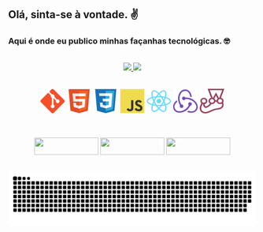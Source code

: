 ## Olá, sinta-se à vontade. ✌️
### Aqui é onde eu publico minhas façanhas tecnológicas. 🤓

<br>

<div align="center">
  <a href="https://github.com/renatozr">
    <img height="168em" src="https://github-readme-stats.vercel.app/api?username=renatozr&count_private=true&show_icons=true&theme=react" />
    <img height="168em" src="https://github-readme-stats.vercel.app/api/top-langs/?username=renatozr&layout=compact&langs_count=7&theme=react" />
  </a>
</div>

<br>
<br>

<div align="center">
  <img alt="git-icon" width="50" src="https://github.com/devicons/devicon/blob/v2.14.0/icons/git/git-original.svg">
  <img alt="html-icon" width="50" src="https://github.com/devicons/devicon/blob/v2.14.0/icons/html5/html5-original.svg">
  <img alt="css-icon" width="50" src="https://github.com/devicons/devicon/blob/v2.14.0/icons/css3/css3-original.svg">
  <img alt="js-icon" width="50" src="https://github.com/devicons/devicon/blob/v2.14.0/icons/javascript/javascript-original.svg">
  <img alt="react-icon" width="50" src="https://github.com/devicons/devicon/blob/v2.14.0/icons/react/react-original.svg">
  <img alt="redux-icon" width="50" src="https://github.com/devicons/devicon/blob/v2.14.0/icons/redux/redux-original.svg">
  <img alt="jest-icon" width="50" src="https://github.com/devicons/devicon/blob/v2.14.0/icons/jest/jest-plain.svg">
</div>

##

<br>

<div align="center">
  <a href="https://www.linkedin.com/in/renatozr11/" target="_blank"><img width="130" height="35" src="https://img.shields.io/badge/LinkedIn-0077B5?style=for-the-badge&logo=linkedin&logoColor=white"></a>
  <a href="mailto:renatozr07@gmail.com" target="_blank"><img width="130" height="35" src="https://img.shields.io/badge/-Gmail-%23333?style=for-the-badge&logo=gmail&logoColor=white"></a>
  <a href="https://www.codewars.com/users/renatozr" target="_blank"><img width="130" height="35" src="https://img.shields.io/badge/Codewars-B1361E?style=for-the-badge&logo=Codewars&logoColor=white"></a>
</div>

<br>

<div align="center">
  
  ![Snake animation](https://github.com/renatozr/renatozr/blob/output/github-contribution-grid-snake.svg)
  
</div>

<!-- - 🌱 Atualmente estudando desenvolvimento web com a @betrybe. -->
<!-- - 👯 I’m looking to collaborate on ...
- 🤔 I’m looking for help with ...
- ⚡ Fun fact: ... -->

<!--   <img align="right" alt="dev-gif" height="150" src="https://camo.githubusercontent.com/4a0108f2ec02e917d4a08fc28aeefb4b021cdaa4db70ffc0e08fe98e01ada436/68747470733a2f2f6d656469612e67697068792e636f6d2f6d656469612f6949716d4d3574546a6d704f42396d70626e2f67697068792e676966"> -->
